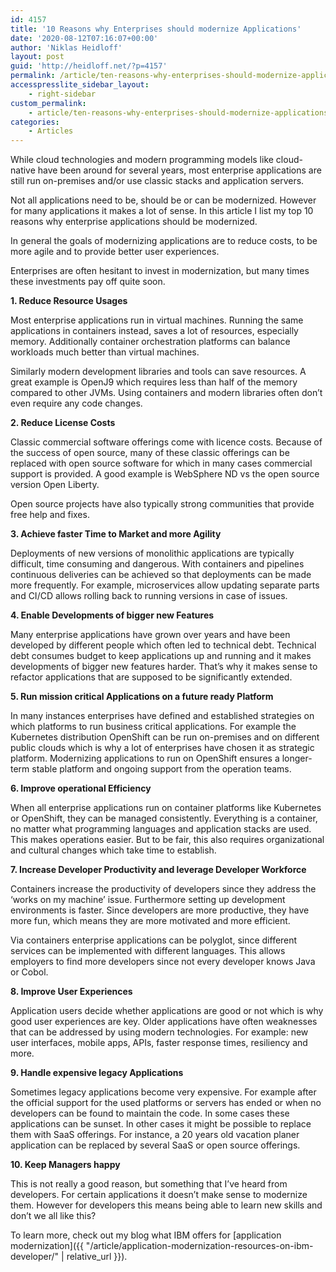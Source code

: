 ```yaml
---
id: 4157
title: '10 Reasons why Enterprises should modernize Applications'
date: '2020-08-12T07:16:07+00:00'
author: 'Niklas Heidloff'
layout: post
guid: 'http://heidloff.net/?p=4157'
permalink: /article/ten-reasons-why-enterprises-should-modernize-applications/
accesspresslite_sidebar_layout:
    - right-sidebar
custom_permalink:
    - article/ten-reasons-why-enterprises-should-modernize-applications/
categories:
    - Articles
---
```


While cloud technologies and modern programming models like cloud-native have been around for several years, most enterprise applications are still run on-premises and/or use classic stacks and application servers.

Not all applications need to be, should be or can be modernized. However for many applications it makes a lot of sense. In this article I list my top 10 reasons why enterprise applications should be modernized.

In general the goals of modernizing applications are to reduce costs, to be more agile and to provide better user experiences.

Enterprises are often hesitant to invest in modernization, but many times these investments pay off quite soon.

**1. Reduce Resource Usages**

Most enterprise applications run in virtual machines. Running the same applications in containers instead, saves a lot of resources, especially memory. Additionally container orchestration platforms can balance workloads much better than virtual machines.

Similarly modern development libraries and tools can save resources. A great example is OpenJ9 which requires less than half of the memory compared to other JVMs. Using containers and modern libraries often don’t even require any code changes.

**2. Reduce License Costs**

Classic commercial software offerings come with licence costs. Because of the success of open source, many of these classic offerings can be replaced with open source software for which in many cases commercial support is provided. A good example is WebSphere ND vs the open source version Open Liberty.

Open source projects have also typically strong communities that provide free help and fixes.

**3. Achieve faster Time to Market and more Agility**

Deployments of new versions of monolithic applications are typically difficult, time consuming and dangerous. With containers and pipelines continuous deliveries can be achieved so that deployments can be made more frequently. For example, microservices allow updating separate parts and CI/CD allows rolling back to running versions in case of issues.

**4. Enable Developments of bigger new Features**

Many enterprise applications have grown over years and have been developed by different people which often led to technical debt. Technical debt consumes budget to keep applications up and running and it makes developments of bigger new features harder. That’s why it makes sense to refactor applications that are supposed to be significantly extended.

**5. Run mission critical Applications on a future ready Platform**

In many instances enterprises have defined and established strategies on which platforms to run business critical applications. For example the Kubernetes distribution OpenShift can be run on-premises and on different public clouds which is why a lot of enterprises have chosen it as strategic platform. Modernizing applications to run on OpenShift ensures a longer-term stable platform and ongoing support from the operation teams.

**6. Improve operational Efficiency**

When all enterprise applications run on container platforms like Kubernetes or OpenShift, they can be managed consistently. Everything is a container, no matter what programming languages and application stacks are used. This makes operations easier. But to be fair, this also requires organizational and cultural changes which take time to establish.

**7. Increase Developer Productivity and leverage Developer Workforce**

Containers increase the productivity of developers since they address the ‘works on my machine’ issue. Furthermore setting up development environments is faster. Since developers are more productive, they have more fun, which means they are more motivated and more efficient.

Via containers enterprise applications can be polyglot, since different services can be implemented with different languages. This allows employers to find more developers since not every developer knows Java or Cobol.

**8. Improve User Experiences**

Application users decide whether applications are good or not which is why good user experiences are key. Older applications have often weaknesses that can be addressed by using modern technologies. For example: new user interfaces, mobile apps, APIs, faster response times, resiliency and more.

**9. Handle expensive legacy Applications**

Sometimes legacy applications become very expensive. For example after the official support for the used platforms or servers has ended or when no developers can be found to maintain the code. In some cases these applications can be sunset. In other cases it might be possible to replace them with SaaS offerings. For instance, a 20 years old vacation planer application can be replaced by several SaaS or open source offerings.

**10. Keep Managers happy**

This is not really a good reason, but something that I’ve heard from developers. For certain applications it doesn’t make sense to modernize them. However for developers this means being able to learn new skills and don’t we all like this?

To learn more, check out my blog what IBM offers for [application modernization]({{ "/article/application-modernization-resources-on-ibm-developer/" | relative_url }}).